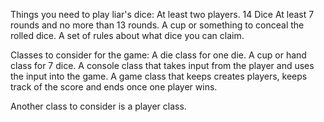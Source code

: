 Things you need to play liar's dice: 
At least two players. 
14 Dice
At least 7 rounds and no more than 13 rounds.
A cup or something to conceal the rolled dice.
A set of rules about what dice you can claim.

Classes to consider for the game:
A die class for one die.
A cup or hand class for 7 dice.
A console class that takes input from the player and uses the input into the game.
A game class that keeps creates players, keeps track of the score and ends once one player wins.

Another class to consider is a player class.



